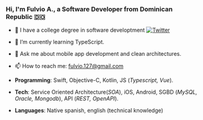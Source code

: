### Hi, I'm Fulvio A., a Software Developer from Dominican Republic 🇩🇴

- :book: I have a college degree in software developtment
[![Twitter](https://img.shields.io/badge/-Twitter-222222?style=flat-square&logo=twitter&logoColor=white&link=https://twitter.com/fulvio_moya/)](https://twitter.com/fulvio_moya) 

- 🌱 I’m currently learning TypeScript.
- 💬 Ask me about mobile app development and clean architectures.
- 📫 How to reach me: fulvio.127@gmail.com 
- **Programming**: Swift, Objective-C, Kotlin, JS (*Typescript, Vue*).
- **Tech**: Service Oriented Architecture(*SOA*), iOS, Android, SGBD (*MySQL, Oracle, Mongodb*), API (*REST, OpenAPI*).
- **Languages**: Native spanish, english (technical knowledge)
